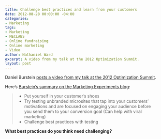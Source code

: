 ```yaml
---
title: Challenge best practices and learn from your customers
date: 2012-08-28 00:00:00 -04:00
categories:
- Marketing
tags:
- Marketing
- MECLABS
- Online fundraising
- Online marketing
- Video
author: Nathaniel Ward
excerpt: A video from my talk at the 2012 Optimization Summit.
layout: post
---
```


Daniel Burstein [posts a video from my talk at the 2012 Optimization Summit](https://www.youtube.com/watch?v=IxUxxdDzm5U).

Here’s [Burstein’s summary on the Marketing Experiments blog][1]:

>   * Put yourself in your customer’s shoes
>   * Try testing unbranded microsites that tap into your customers’ motivations and are focused on engaging your audience before you send them to your conversion goal (Can help with viral marketing)
>   * Challenge best practices with testing

**What best practices do you think need challenging?**

 [1]: http://www.marketingexperiments.com/blog/analytics-testing/think-like-the-customer.html